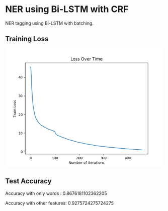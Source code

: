 
# NER using Bi-LSTM with CRF 

NER tagging using Bi-LSTM with batching.

## Training Loss

![train_loss](img/Train_Loss.png)

## Test Accuracy

Accuracy with only words : 0.8676181102362205

Accuracy with other features: 0.9275724275724275

